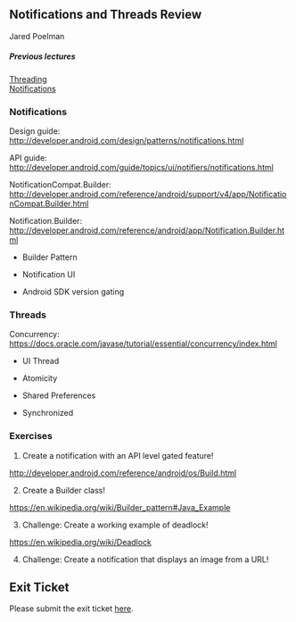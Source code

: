 ## Notifications and Threads Review
Jared Poelman  

##### Previous lectures  
[Threading](https://github.com/accesscode-2-1/unit-2/blob/master/lessons/10_Threads.md)  
[Notifications](https://github.com/accesscode-2-1/unit-2/blob/master/lessons/11_Notifications.md)  

### Notifications

Design guide:
http://developer.android.com/design/patterns/notifications.html

API guide:
http://developer.android.com/guide/topics/ui/notifiers/notifications.html

NotificationCompat.Builder:
http://developer.android.com/reference/android/support/v4/app/NotificationCompat.Builder.html

Notification.Builder:
http://developer.android.com/reference/android/app/Notification.Builder.html

- Builder Pattern

- Notification UI

- Android SDK version gating

### Threads

Concurrency:
https://docs.oracle.com/javase/tutorial/essential/concurrency/index.html

- UI Thread

- Atomicity

- Shared Preferences

- Synchronized

### Exercises

1) Create a notification with an API level gated feature!

http://developer.android.com/reference/android/os/Build.html

2) Create a Builder class!

https://en.wikipedia.org/wiki/Builder_pattern#Java_Example

3) Challenge: Create a working example of deadlock!

https://en.wikipedia.org/wiki/Deadlock

4) Challenge: Create a notification that displays an image from a URL!

## Exit Ticket  
Please submit the exit ticket [here](https://docs.google.com/forms/d/1YlBu5qmGigbq5AdfiU4x-E7JVoDShq4lSacoetuu5ZA/viewform).  
